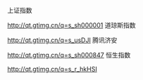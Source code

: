 
上证指数

http://qt.gtimg.cn/q=s_sh000001
道琼斯指数

http://qt.gtimg.cn/q=s_usDJI
腾讯济安

http://qt.gtimg.cn/q=s_sh000847
恒生指数

http://qt.gtimg.cn/q=s_r_hkHSI
